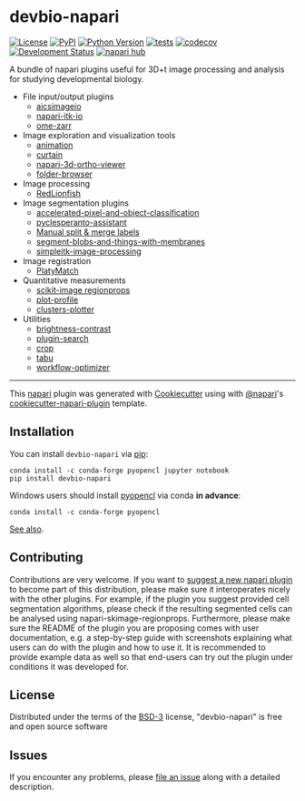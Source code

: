 # devbio-napari

[![License](https://img.shields.io/pypi/l/devbio-napari.svg?color=green)](https://github.com/haesleinhuepf/devbio-napari/raw/master/LICENSE)
[![PyPI](https://img.shields.io/pypi/v/devbio-napari.svg?color=green)](https://pypi.org/project/devbio-napari)
[![Python Version](https://img.shields.io/pypi/pyversions/devbio-napari.svg?color=green)](https://python.org)
[![tests](https://github.com/haesleinhuepf/devbio-napari/workflows/tests/badge.svg)](https://github.com/haesleinhuepf/napari-plot-profile/actions)
[![codecov](https://codecov.io/gh/haesleinhuepf/devbio-napari/branch/master/graph/badge.svg)](https://codecov.io/gh/haesleinhuepf/devbio-napari)
[![Development Status](https://img.shields.io/pypi/status/devbio-napari.svg)](https://en.wikipedia.org/wiki/Software_release_life_cycle#Alpha)
[![napari hub](https://img.shields.io/endpoint?url=https://api.napari-hub.org/shields/devbio-napari)](https://napari-hub.org/plugins/devbio-napari)


A bundle of napari plugins useful for 3D+t image processing and analysis for studying developmental biology.

* File input/output plugins
  * [aicsimageio](https://www.napari-hub.org/plugins/napari-aicsimageio)
  * [napari-itk-io](https://www.napari-hub.org/plugins/napari-itk-io) 
  * [ome-zarr](https://www.napari-hub.org/plugins/napari-ome-zarr)
* Image exploration and visualization tools
  * [animation](https://www.napari-hub.org/plugins/napari-animation)
  * [curtain](https://www.napari-hub.org/plugins/napari-curtain)
  * [napari-3d-ortho-viewer](https://www.napari-hub.org/plugins/napari-3d-ortho-viewer)
  * [folder-browser](https://www.napari-hub.org/plugins/napari-folder-browser)
* Image processing 
  * [RedLionfish](https://www.napari-hub.org/plugins/RedLionfish)
* Image segmentation plugins
  * [accelerated-pixel-and-object-classification](https://www.napari-hub.org/plugins/napari-accelerated-pixel-and-object-classification)
  * [pyclesperanto-assistant](https://www.napari-hub.org/plugins/napari-pyclesperanto-assistant)
  * [Manual split & merge labels](https://www.napari-hub.org/plugins/napari-manual-split-and-merge-labels)
  * [segment-blobs-and-things-with-membranes](https://www.napari-hub.org/plugins/napari-segment-blobs-and-things-with-membranes)
  * [simpleitk-image-processing](https://www.napari-hub.org/plugins/napari-simpleitk-image-processing)
* Image registration
  * [PlatyMatch](https://www.napari-hub.org/plugins/PlatyMatch)
* Quantitative measurements
  * [scikit-image regionprops](https://www.napari-hub.org/plugins/napari-skimage-regionprops)
  * [plot-profile](https://www.napari-hub.org/plugins/napari-plot-profile)
  * [clusters-plotter](https://www.napari-hub.org/plugins/napari-clusters-plotter)
* Utilities
  * [brightness-contrast](https://www.napari-hub.org/plugins/napari-brightness-contrast)
  * [plugin-search](https://www.napari-hub.org/plugins/napari-plugin-search)
  * [crop](https://www.napari-hub.org/plugins/napari-crop)
  * [tabu](https://www.napari-hub.org/plugins/napari-tabu)
  * [workflow-optimizer](https://www.napari-hub.org/pluginsnapari-workflow-optimizer)

----------------------------------

This [napari] plugin was generated with [Cookiecutter] using with [@napari]'s [cookiecutter-napari-plugin] template.

## Installation

You can install `devbio-napari` via [pip]:

    conda install -c conda-forge pyopencl jupyter notebook
    pip install devbio-napari

Windows users should install [pyopencl](https://documen.tician.de/pyopencl/) via conda **in advance**:

    conda install -c conda-forge pyopencl

[See also](https://github.com/clEsperanto/napari_pyclesperanto_assistant#Installation).

## Contributing

Contributions are very welcome. 
If you want to [suggest a new napari plugin](https://github.com/haesleinhuepf/devbio-napari/pulls) to become part of this distribution, please make sure it interoperates nicely with the other plugins. 
For example, if the plugin you suggest provided cell segmentation algorithms, please check if the resulting segmented cells can be analysed using napari-skimage-regionprops.
Furthermore, please make sure the README of the plugin you are proposing comes with user documentation, e.g. a step-by-step guide with screenshots explaining what users can do with the plugin and how to use it. 
It is recommended to provide example data as well so that end-users can try out the plugin under conditions it was developed for.

## License

Distributed under the terms of the [BSD-3] license,
"devbio-napari" is free and open source software

## Issues

If you encounter any problems, please [file an issue] along with a detailed description.

[napari]: https://github.com/napari/napari
[Cookiecutter]: https://github.com/audreyr/cookiecutter
[@napari]: https://github.com/napari
[MIT]: http://opensource.org/licenses/MIT
[BSD-3]: http://opensource.org/licenses/BSD-3-Clause
[GNU GPL v3.0]: http://www.gnu.org/licenses/gpl-3.0.txt
[GNU LGPL v3.0]: http://www.gnu.org/licenses/lgpl-3.0.txt
[Apache Software License 2.0]: http://www.apache.org/licenses/LICENSE-2.0
[Mozilla Public License 2.0]: https://www.mozilla.org/media/MPL/2.0/index.txt
[cookiecutter-napari-plugin]: https://github.com/napari/cookiecutter-napari-plugin
[file an issue]: https://github.com/haesleinhuepf/devbio/issues
[napari]: https://github.com/napari/napari
[tox]: https://tox.readthedocs.io/en/latest/
[pip]: https://pypi.org/project/pip/
[PyPI]: https://pypi.org/
